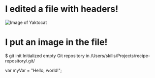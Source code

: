 # I edited a file with headers!
![Image of Yaktocat](https://octodex.github.com/images/yaktocat.png)
# I put an image in the file!

$ git init
Initialized empty Git repository in /Users/skills/Projects/recipe-repository/.git/

var myVar = "Hello, world!";
